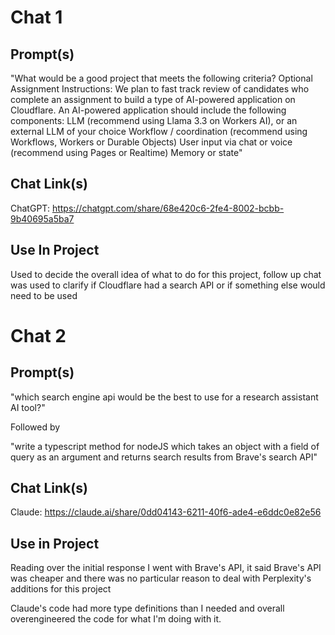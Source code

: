 # Chat 1
## Prompt(s)
"What would be a good project that meets the following criteria? Optional Assignment Instructions: We plan to fast track review of candidates who complete an assignment to build a type of AI-powered application on Cloudflare. An AI-powered application should include the following components: LLM (recommend using Llama 3.3 on Workers AI), or an external LLM of your choice Workflow / coordination (recommend using Workflows, Workers or Durable Objects) User input via chat or voice (recommend using Pages or Realtime) Memory or state"

## Chat Link(s)

ChatGPT: https://chatgpt.com/share/68e420c6-2fe4-8002-bcbb-9b40695a5ba7

## Use In Project

Used to decide the overall idea of what to do for this project, follow up chat was used to clarify if Cloudflare had a search API or if something else would need to be used

# Chat 2
## Prompt(s)

"which search engine api would be the best to use for a research assistant AI tool?"

Followed by

"write a typescript method for nodeJS which takes an object with a field of query as an argument and returns search results from Brave's search API"

## Chat Link(s)

Claude: https://claude.ai/share/0dd04143-6211-40f6-ade4-e6ddc0e82e56

## Use in Project

Reading over the initial response I went with Brave's API, it said Brave's API was cheaper and there was no particular reason to deal with Perplexity's additions for this project

Claude's code had more type definitions than I needed and overall overengineered the code for what I'm doing with it.
